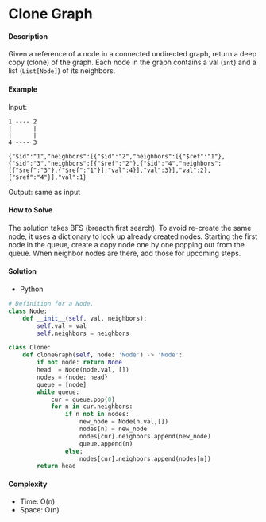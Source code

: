 # Clone Graph

#### Description

Given a reference of a node in a connected undirected graph, return a deep copy (clone) of the graph. Each node in the graph contains a val (`int`) and a list (`List[Node]`) of its neighbors.

#### Example
Input:
```
1 ---- 2
|      |
|      |
4 ---- 3
```
```
{"$id":"1","neighbors":[{"$id":"2","neighbors":[{"$ref":"1"},{"$id":"3","neighbors":[{"$ref":"2"},{"$id":"4","neighbors":[{"$ref":"3"},{"$ref":"1"}],"val":4}],"val":3}],"val":2},{"$ref":"4"}],"val":1}
```

Output: same as input

#### How to Solve

The solution takes BFS (breadth first search). To avoid re-create the same node, it uses a dictionary to look up already created nodes.
Starting the first node in the queue, create a copy node one by one popping out from the queue.
When neighbor nodes are there, add those for upcoming steps.

#### Solution
- Python

```python
# Definition for a Node.
class Node:
    def __init__(self, val, neighbors):
        self.val = val
        self.neighbors = neighbors

class Clone:
    def cloneGraph(self, node: 'Node') -> 'Node':
        if not node: return None
        head  = Node(node.val, [])
        nodes = {node: head}
        queue = [node]
        while queue:
            cur = queue.pop(0)
            for n in cur.neighbors:
                if n not in nodes:
                    new_node = Node(n.val,[])
                    nodes[n] = new_node
                    nodes[cur].neighbors.append(new_node)
                    queue.append(n)
                else:
                    nodes[cur].neighbors.append(nodes[n])
        return head
```

#### Complexity
- Time: O(n)
- Space: O(n)